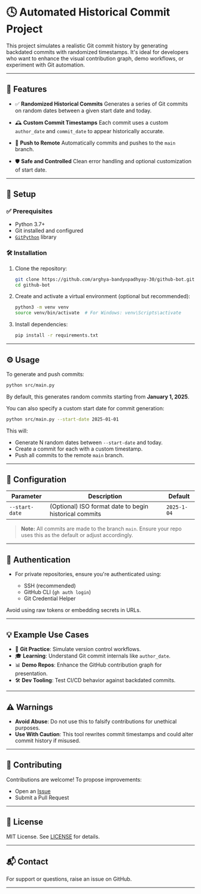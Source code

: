 # 🕓 Automated Historical Commit Project

This project simulates a realistic Git commit history by generating backdated commits with randomized timestamps. It's ideal for developers who want to enhance the visual contribution graph, demo workflows, or experiment with Git automation.

---

## 🚀 Features

* ✅ **Randomized Historical Commits**
  Generates a series of Git commits on random dates between a given start date and today.

* 🕰️ **Custom Commit Timestamps**
  Each commit uses a custom `author_date` and `commit_date` to appear historically accurate.

* 🔄 **Push to Remote**
  Automatically commits and pushes to the `main` branch.

* 🛡️ **Safe and Controlled**
  Clean error handling and optional customization of start date.

---

## 📆 Setup

### ✅ Prerequisites

* Python 3.7+
* Git installed and configured
* [`GitPython`](https://gitpython.readthedocs.io/) library

### 🛠️ Installation

1. Clone the repository:

   ```bash
   git clone https://github.com/arghya-bandyopadhyay-30/github-bot.git
   cd github-bot
   ```

2. Create and activate a virtual environment (optional but recommended):

   ```bash
   python3 -m venv venv
   source venv/bin/activate  # For Windows: venv\Scripts\activate
   ```

3. Install dependencies:

   ```bash
   pip install -r requirements.txt
   ```

---

## ⚙️ Usage

To generate and push commits:

```bash
python src/main.py
```
By default, this generates random commits starting from **January 1, 2025**.

You can also specify a custom start date for commit generation:

```bash
python src/main.py --start-date 2025-01-01
```

This will:

* Generate N random dates between `--start-date` and today.
* Create a commit for each with a custom timestamp.
* Push all commits to the remote `main` branch.

---

## 📝 Configuration

| Parameter      | Description                                            | Default      |
| -------------- | ------------------------------------------------------ | ------------ |
| `--start-date` | (Optional) ISO format date to begin historical commits | `2025-1-04` |

> **Note:** All commits are made to the branch `main`. Ensure your repo uses this as the default or adjust accordingly.

---

## 🔐 Authentication

* For private repositories, ensure you're authenticated using:

  * SSH (recommended)
  * GitHub CLI (`gh auth login`)
  * Git Credential Helper

Avoid using raw tokens or embedding secrets in URLs.

---

## 💡 Example Use Cases

* 🧪 **Git Practice**: Simulate version control workflows.
* 🎓 **Learning**: Understand Git commit internals like `author_date`.
* 📊 **Demo Repos**: Enhance the GitHub contribution graph for presentation.
* 🛠️ **Dev Tooling**: Test CI/CD behavior against backdated commits.

---

## ⚠️ Warnings

* **Avoid Abuse**: Do not use this to falsify contributions for unethical purposes.
* **Use With Caution**: This tool rewrites commit timestamps and could alter commit history if misused.

---

## 👥 Contributing

Contributions are welcome!
To propose improvements:

* Open an [Issue](https://github.com/arghya-bandyopadhyay-30/github-bot/issues)
* Submit a Pull Request

---

## 📄 License

MIT License.
See [LICENSE](LICENSE) for details.

---

## 📬 Contact

For support or questions, raise an issue on GitHub.

---
